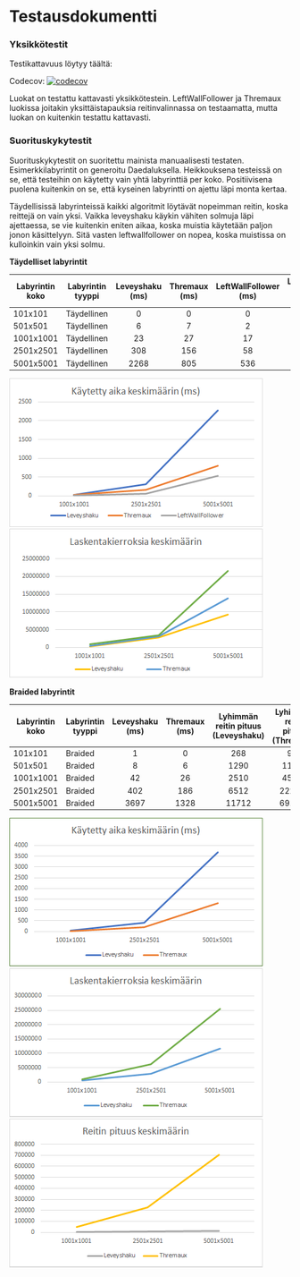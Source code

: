 <h1>Testausdokumentti</h1>


<h3>Yksikkötestit</h3>

Testikattavuus löytyy täältä:

Codecov: [![codecov](https://codecov.io/gh/johyry/maze-pathfinder/branch/master/graph/badge.svg)](https://codecov.io/gh/johyry/maze-pathfinder)

Luokat on testattu kattavasti yksikkötestein. LeftWallFollower ja Thremaux luokissa joitakin yksittäistapauksia reitinvalinnassa on testaamatta, mutta luokan on kuitenkin testattu kattavasti.

<h3>Suorituskykytestit</h3>

Suorituskykytestit on suoritettu mainista manuaalisesti testaten. Esimerkkilabyrintit on generoitu Daedaluksella. Heikkouksena testeissä on se, että testeihin on käytetty vain yhtä labyrinttiä per koko. Positiivisena puolena kuitenkin on se, että kyseinen labyrintti on ajettu läpi monta kertaa.

Täydellisissä labyrinteissä kaikki algoritmit löytävät nopeimman reitin, koska reittejä on vain yksi. Vaikka leveyshaku käykin vähiten solmuja läpi ajettaessa, se vie kuitenkin eniten aikaa, koska muistia käytetään paljon jonon käsittelyyn. Sitä vasten leftwallfollower on nopea, koska muistissa on kulloinkin vain yksi solmu.

**Täydelliset labyrintit**

| Labyrintin koko  | Labyrintin tyyppi | Leveyshaku (ms) | Thremaux (ms) | LeftWallFollower (ms) | Laskentakierroksia keskimäärin (Leveyshaku) | Laskentakierroksia keskimäärin (Thremaux) | Laskentakierroksia keskimäärin (LeftWallFollower) | Keskiarvo # kierroksesta |
| ------------- | ------------- | :-------------: | :-------------: | :-------------: | :-------------: | :-------------: | :-------------: | :-------------: | 
| 101x101 | Täydellinen | 0 | 0 | 0 | 4600 | 4985 | 6265 | 100 |
| 501x501 | Täydellinen | 6 | 7 | 2 | 85721 | 123983 | 111197 | 100 |
| 1001x1001 | Täydellinen | 23 | 27 | 17 | 257843 | 467237 | 888951 | 100 |
| 2501x2501 | Täydellinen | 308 | 156 | 58 | 2900208 | 3187324 | 3438121 | 100 |
| 5001x5001 | Täydellinen | 2268 | 805 | 536 | 9238541 | 13792721 | 21625401 | 10 |

![TimeUsedInPerfect](../Kuvat/timeUsedInPerfect.png)![NodesVisitedInPerfect](../Kuvat/nodesVisitedInPerfect.png)

**Braided labyrintit**

| Labyrintin koko  | Labyrintin tyyppi | Leveyshaku (ms) | Thremaux (ms) | Lyhimmän reitin pituus (Leveyshaku) | Lyhimmän reitin pituus (Thremaux) | Laskentakierroksia keskimäärin (Leveyshaku) | Laskentakierroksia keskimäärin (Thremaux) | Keskiarvo # kierroksesta |
| ------------- | ------------- | :-------------: | :-------------: | :-------------: | :-------------: | :-------------: | :-------------: | :-------------: | 
| 101x101 | Braided | 1 | 0 | 268 | 948 | 4478 | 5762 | 100 | 
| 501x501 | Braided | 8 | 6 | 1290 | 11799 | 114783 | 132702 | 100 | 
| 1001x1001 | Braided | 42 | 26 | 2510 | 45080 | 449849 | 525827 | 100 | 
| 2501x2501 | Braided | 402 | 186 | 6512 | 222099 | 2804233 | 3448630 | 100 | 
| 5001x5001 | Braided | 3697 | 1328 | 11712 | 691084 | 11675719 | 13885985 | 10 | 

![TimeUsedInPerfect](../Kuvat/timeUsedInBraided.png)![NodesVisitedInPerfect](../Kuvat/nodesVisitedInBraided.png)
![RouteLenghtInPerfect](../Kuvat/routeLengthInBraided.png)
